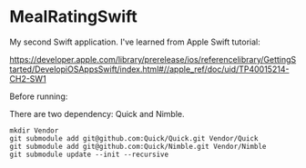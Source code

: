 # MealRatingSwift

My second Swift application. I've learned from Apple Swift tutorial:

https://developer.apple.com/library/prerelease/ios/referencelibrary/GettingStarted/DevelopiOSAppsSwift/index.html#//apple_ref/doc/uid/TP40015214-CH2-SW1

Before running:

There are two dependency: Quick and Nimble.

    mkdir Vendor
    git submodule add git@github.com:Quick/Quick.git Vendor/Quick
    git submodule add git@github.com:Quick/Nimble.git Vendor/Nimble
    git submodule update --init --recursive
